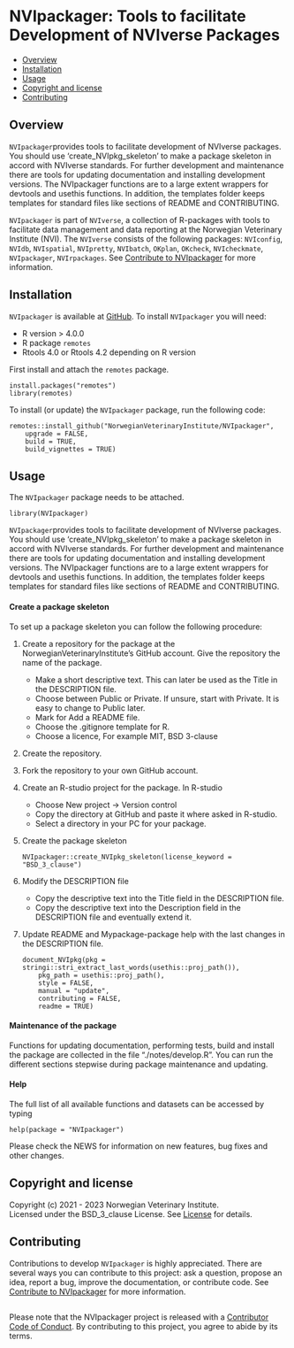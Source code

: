 # NVIpackager: Tools to facilitate Development of NVIverse Packages

<!-- README.md is generated from README.Rmd. Please edit that file -->

-   [Overview](#overview)
-   [Installation](#installation)
-   [Usage](#usage)
-   [Copyright and license](#copyright-and-license)
-   [Contributing](#contributing)

## Overview

`NVIpackager`provides tools to facilitate development of NVIverse
packages. You should use ‘create\_NVIpkg\_skeleton’ to make a package
skeleton in accord with NVIverse standards. For further development and
maintenance there are tools for updating documentation and installing
development versions. The NVIpackager functions are to a large extent
wrappers for devtools and usethis functions. In addition, the templates
folder keeps templates for standard files like sections of README and
CONTRIBUTING.

`NVIpackager` is part of `NVIverse`, a collection of R-packages with
tools to facilitate data management and data reporting at the Norwegian
Veterinary Institute (NVI). The `NVIverse` consists of the following
packages: `NVIconfig`, `NVIdb`, `NVIspatial`, `NVIpretty`, `NVIbatch`,
`OKplan`, `OKcheck`, `NVIcheckmate`, `NVIpackager`, `NVIrpackages`. See
[Contribute to
NVIpackager](https://github.com/NorwegianVeterinaryInstitute/NVIpackager/blob/main/CONTRIBUTING.md)
for more information.

## Installation

`NVIpackager` is available at
[GitHub](https://github.com/NorwegianVeterinaryInstitute). To install
`NVIpackager` you will need:

-   R version &gt; 4.0.0
-   R package `remotes`
-   Rtools 4.0 or Rtools 4.2 depending on R version

First install and attach the `remotes` package.

    install.packages("remotes")
    library(remotes)

To install (or update) the `NVIpackager` package, run the following
code:

    remotes::install_github("NorwegianVeterinaryInstitute/NVIpackager",
        upgrade = FALSE,
        build = TRUE,
        build_vignettes = TRUE)

## Usage

The `NVIpackager` package needs to be attached.

    library(NVIpackager)

`NVIpackager`provides tools to facilitate development of NVIverse
packages. You should use ‘create\_NVIpkg\_skeleton’ to make a package
skeleton in accord with NVIverse standards. For further development and
maintenance there are tools for updating documentation and installing
development versions. The NVIpackager functions are to a large extent
wrappers for devtools and usethis functions. In addition, the templates
folder keeps templates for standard files like sections of README and
CONTRIBUTING.

#### Create a package skeleton

To set up a package skeleton you can follow the following procedure:

1.  Create a repository for the package at the
    NorwegianVeterinaryInstitute’s GitHub account. Give the repository
    the name of the package.

    -   Make a short descriptive text. This can later be used as the
        Title in the DESCRIPTION file.
    -   Choose between Public or Private. If unsure, start with Private.
        It is easy to change to Public later.
    -   Mark for Add a README file.
    -   Choose the .gitignore template for R.
    -   Choose a licence, For example MIT, BSD 3-clause

2.  Create the repository.

3.  Fork the repository to your own GitHub account.

4.  Create an R-studio project for the package. In R-studio

    -   Choose New project -&gt; Version control
    -   Copy the directory at GitHub and paste it where asked in
        R-studio.
    -   Select a directory in your PC for your package.

5.  Create the package skeleton

        NVIpackager::create_NVIpkg_skeleton(license_keyword = "BSD_3_clause")

6.  Modify the DESCRIPTION file

    -   Copy the descriptive text into the Title field in the
        DESCRIPTION file.
    -   Copy the descriptive text into the Description field in the
        DESCRIPTION file and eventually extend it.

7.  Update README and Mypackage-package help with the last changes in
    the DESCRIPTION file.

        document_NVIpkg(pkg = stringi::stri_extract_last_words(usethis::proj_path()),
            pkg_path = usethis::proj_path(),
            style = FALSE,
            manual = "update",
            contributing = FALSE,
            readme = TRUE)

#### Maintenance of the package

Functions for updating documentation, performing tests, build and
install the package are collected in the file “./notes/develop.R”. You
can run the different sections stepwise during package maintenance and
updating.

#### Help

The full list of all available functions and datasets can be accessed by
typing

    help(package = "NVIpackager")

Please check the NEWS for information on new features, bug fixes and
other changes.

## Copyright and license

Copyright (c) 2021 - 2023 Norwegian Veterinary Institute.  
Licensed under the BSD\_3\_clause License. See
[License](https://github.com/NorwegianVeterinaryInstitute/NVIpackager/blob/main/LICENSE)
for details.

## Contributing

Contributions to develop `NVIpackager` is highly appreciated. There are
several ways you can contribute to this project: ask a question, propose
an idea, report a bug, improve the documentation, or contribute code.
See [Contribute to
NVIpackager](https://github.com/NorwegianVeterinaryInstitute/NVIpackager/blob/main/CONTRIBUTING.md)
for more information.

## <!-- Code of conduct -->

Please note that the NVIpackager project is released with a [Contributor
Code of
Conduct](https://github.com/NorwegianVeterinaryInstitute/NVIpackager/blob/main/CODE_OF_CONDUCT.md).
By contributing to this project, you agree to abide by its terms.
